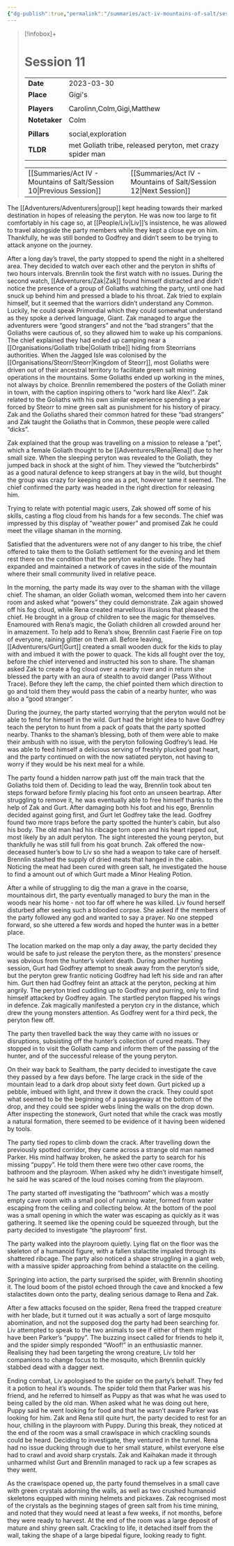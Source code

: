 ```yaml
---
{"dg-publish":true,"permalink":"/summaries/act-iv-mountains-of-salt/session-11/","tags":["session"]}
---
```


> [!infobox]+
> # Session 11
> 
> | | |
> | --- | --- |
> | **Date** | 2023-03-30 |
> | **Place** | Gigi's |
> | | | 
> | **Players** | Carolinn,Colm,Gigi,Matthew |
> | **Notetaker** | Colm |
> | | | 
> | **Pillars** | social,exploration | 
> | **TLDR** | met Goliath tribe, released peryton, met crazy spider man |
> 
> | | |
> | --- | --- |
> | [[Summaries/Act IV - Mountains of Salt/Session 10\|Previous Session]] | [[Summaries/Act IV - Mountains of Salt/Session 12\|Next Session]] |

The [[Adventurers/Adventurers\|group]] kept heading towards their marked destination in hopes of releasing the peryton. He was now too large to fit comfortably in his cage so, at [[People/Liv\|Liv]]’s insistence, he was allowed to travel alongside the party members while they kept a close eye on him. Thankfully, he was still bonded to Godfrey and didn’t seem to be trying to attack anyone on the journey.

After a long day’s travel, the party stopped to spend the night in a sheltered area. They decided to watch over each other and the peryton in shifts of two hours intervals. Brennlin took the first watch with no issues. During the second watch, [[Adventurers/Zak\|Zak]] found himself distracted and didn’t notice the presence of a group of Goliaths watching the party, until one had snuck up behind him and pressed a blade to his throat. Zak tried to explain himself, but it seemed that the warriors didn’t understand any Common. Luckily, he could speak Primordial which they could somewhat understand as they spoke a derived language, Giant. Zak managed to argue the adventurers were “good strangers” and not the “bad strangers” that the Goliaths were cautious of, so they allowed him to wake up his companions. The chief explained they had ended up camping near a [[Organisations/Goliath tribe\|Goliath tribe]] hiding from Steorrians authorities. When the Jagged Isle was colonised by the [[Organisations/Steorr/Steorr\|Kingdom of Steorr]], most Goliaths were driven out of their ancestral territory to facilitate green salt mining operations in the mountains. Some Goliaths ended up working in the mines, not always by choice. Brennlin remembered the posters of the Goliath miner in town, with the caption inspiring others to “work hard like Alex!”. Zak related to the Goliaths with his own similar experience spending a year forced by Steorr to mine green salt as punishment for his history of piracy. Zak and the Goliaths shared their common hatred for these “bad strangers” and Zak taught the Goliaths that in Common, these people were called “dicks”.

Zak explained that the group was travelling on a mission to release a “pet”, which a female Goliath thought to be [[Adventurers/Rena\|Rena]] due to her small size. When the sleeping peryton was revealed to the Goliath, they jumped back in shock at the sight of him. They viewed the “butcherbirds” as a good natural defence to keep strangers at bay in the wild, but thought the group was crazy for keeping one as a pet, however tame it seemed. The chief confirmed the party was headed in the right direction for releasing him.

Trying to relate with potential magic users, Zak showed off some of his skills, casting a flog cloud from his hands for a few seconds. The chief was impressed by this display of “weather power” and promised Zak he could meet the village shaman in the morning.

Satisfied that the adventurers were not of any danger to his tribe, the chief offered to take them to the Goliath settlement for the evening and let them rest there on the condition that the peryton waited outside. They had expanded and maintained a network of caves in the side of the mountain where their small community lived in relative peace.

In the morning, the party made its way over to the shaman with the village chief. The shaman, an older Goliath woman, welcomed them into her cavern room and asked what “powers” they could demonstrate. Zak again showed off his fog cloud, while Rena created marvellous illusions that pleased the chief. He brought in a group of children to see the magic for themselves. Enamoured with Rena’s magic, the Goliath children all crowded around her in amazement. To help add to Rena’s show, Brennlin cast Faerie Fire on top of everyone, raining glitter on them all. Before leaving, [[Adventurers/Gurt\|Gurt]] created a small wooden duck for the kids to play with and imbued it with the power to quack. The kids all fought over the toy, before the chief intervened and instructed his son to share. The shaman asked Zak to create a fog cloud over a nearby river and in return she blessed the party with an aura of stealth to avoid danger (Pass Without Trace). Before they left the camp, the chief pointed them which direction to go and told them they would pass the cabin of a nearby hunter, who was also a “good stranger”.

During the journey, the party started worrying that the peryton would not be able to fend for himself in the wild. Gurt had the bright idea to have Godfrey teach the peryton to hunt from a pack of goats that the party spotted nearby. Thanks to the shaman’s blessing, both of them were able to make their ambush with no issue, with the peryton following Godfrey’s lead. He was able to feed himself a delicious serving of freshly plucked goat heart, and the party continued on with the now satiated peryton, not having to worry if they would be his next meal for a while.

The party found a hidden narrow path just off the main track that the Goliaths told them of. Deciding to lead the way, Brennlin took about ten steps forward before firmly placing his foot onto an unseen beartrap. After struggling to remove it, he was eventually able to free himself thanks to the help of Zak and Gurt. After damaging both his foot and his ego, Brennlin decided against going first, and Gurt let Godfrey take the lead. Godfrey found two more traps before the party spotted the hunter’s cabin, but also his body. The old man had his ribcage torn open and his heart ripped out, most likely by an adult peryton. The sight interested the young peryton, but thankfully he was still full from his goat brunch. Zak offered the now-deceased hunter’s bow to Liv so she had a weapon to take care of herself. Brennlin stashed the supply of dried meats that hanged in the cabin. Noticing the meat had been cured with green salt, he investigated the house to find a amount out of which Gurt made a Minor Healing Potion.

After a while of struggling to dig the man a grave in the coarse, mountainous dirt, the party eventually managed to bury the man in the woods near his home - not too far off where he was killed. Liv found herself disturbed after seeing such a bloodied corpse. She asked if the members of the party followed any god and wanted to say a prayer. No one stepped forward, so she uttered a few words and hoped the hunter was in a better place.

The location marked on the map only a day away, the party decided they would be safe to just release the peryton there, as the monsters’ presence was obvious from the hunter’s violent death. During another hunting session, Gurt had Godfrey attempt to sneak away from the peryton’s side, but the peryton grew frantic noticing Godfrey had left his side and ran after him. Gurt then had Godfrey feint an attack at the peryton, pecking at him angrily. The peryton tried cuddling up to Godfrey and purring, only to find himself attacked by Godfrey again. The startled peryton flapped his wings in defence. Zak magically manifested a peryton cry in the distance, which drew the young monsters attention. As Godfrey went for a third peck, the peryton flew off.

The party then travelled back the way they came with no issues or disruptions, subsisting off the hunter’s collection of cured meats. They stopped in to visit the Goliath camp and inform them of the passing of the hunter, and of the successful release of the young peryton.

On their way back to Sealtham, the party decided to investigate the cave they passed by a few days before. The large crack in the side of the mountain lead to a dark drop about sixty feet down. Gurt picked up a pebble, imbued with light, and threw it down the crack. They could spot what seemed to be the beginning of a passageway at the bottom of the drop, and they could see spider webs lining the walls on the drop down. After inspecting the stonework, Gurt noted that while the crack was mostly a natural formation, there seemed to be evidence of it having been widened by tools.

The party tied ropes to climb down the crack. After travelling down the previously spotted corridor, they came across a strange old man named Parker. His mind halfway broken, he asked the party to search for his missing “puppy”. He told them there were two other cave rooms, the bathroom and the playroom. When asked why he didn’t investigate himself, he said he was scared of the loud noises coming from the playroom.

The party started off investigating the “bathroom” which was a mostly empty cave room with a small pool of running water, formed from water escaping from the ceiling and collecting below. At the bottom of the pool was a small opening in which the water was escaping as quickly as it was gathering. It seemed like the opening could be squeezed through, but the party decided to investigate “the playroom” first.

The party walked into the playroom quietly. Lying flat on the floor was the skeleton of a humanoid figure, with a fallen stalactite impaled through its shattered ribcage. The party also noticed a shape struggling in a giant web, with a massive spider approaching from behind a stalactite on the ceiling.

Springing into action, the party surprised the spider, with Brennlin shooting it. The loud boom of the pistol echoed through the cave and knocked a few stalactites down onto the party, dealing serious damage to Rena and Zak.

After a few attacks focused on the spider, Rena freed the trapped creature with her blade, but it turned out it was actually a sort of large mosquito abomination, and not the supposed dog the party had been searching for. Liv attempted to speak to the two animals to see if either of them might have been Parker’s “puppy”. The buzzing insect called for friends to help it, and the spider simply responded “Woof!” in an enthusiastic manner. Realising they had been targeting the wrong creature, Liv told her companions to change focus to the mosquito, which Brennlin quickly stabbed dead with a dagger next.

Ending combat, Liv apologised to the spider on the party’s behalf. They fed it a potion to heal it’s wounds. The spider told them that Parker was his friend, and he referred to himself as Puppy as that was what he was used to being called by the old man. When asked what he was doing out here, Puppy said he went looking for food and that he wasn’t aware Parker was looking for him. Zak and Rena still quite hurt, the party decided to rest for an hour, chilling in the playroom with Puppy. During this break, they noticed at the end of the room was a small crawlspace in which crackling sounds could be heard. Deciding to investigate, they ventured in the tunnel. Rena had no issue ducking through due to her small stature, whilst everyone else had to crawl and avoid sharp crystals. Zak and Kaihakan made it through unharmed whilst Gurt and Brennlin managed to rack up a few scrapes as they went.

As the crawlspace opened up, the party found themselves in a small cave with green crystals adorning the walls, as well as two crushed humanoid skeletons equipped with mining helmets and pickaxes. Zak recognised most of the crystals as the beginning stages of green salt from his time mining, and noted that they would need at least a few weeks, if not months, before they were ready to harvest. At the end of the room was a large deposit of mature and shiny green salt. Crackling to life, it detached itself from the wall, taking the shape of a large bipedal figure, looking ready to fight.